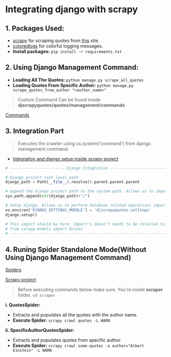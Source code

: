 # Integrating django with scrapy

## 1. Packages Used:

-   [scrapy](https://docs.scrapy.org/en/latest/) for scraping quotes from [this](https://quotes.toscrape.com/) site.
-   [coloredlogs](https://pypi.org/project/coloredlogs/) for colorful logging messages.
-   **Install packages:** `pip install -r requirements.txt`

## 2. Using Django Management Command:

-   **Loading All The Quotes:** `python manage.py scrape_all_quotes`
-   **Loading Quotes From Specific Author:** `python manage.py scrape_quotes_from_author "<author_name>"`

> Custom Command Can be found inside **djscrapyquotes/quotes/management/commands**

[Commands](https://github.com/sbhusal123/django-scrapy-integration/tree/main/djscrapyquotes/quotes/management/commands)

## 3. Integration Part

> Executes the crawler using os.system('command') from django management command.

-   [Integration and django setup inside scrapy project](https://github.com/sbhusal123/django-scrapy-integration/blob/main/djscrapyquotes/scraper/scraper/settings.py#L95)

```python
# ------------------------ Django Integration -----------------------------

# Django project root level path
django_path = Path(__file__).resolve().parent.parent.parent

# append the django project path to the system path. Allows us to import django stuffs
sys.path.append(str(django_path)+"/")

# Setup django. Allows us to perform database related operations importing models from dj project.
os.environ['DJANGO_SETTINGS_MODULE'] = 'djscrapyquotes.settings'
django.setup()

# This import should be here. Import's doesn't needs to be relative to django project directory from scrapy project folder
# from carapp.models import Quotes
# ----------------------------------------------------------------------
```

## 4. Runing Spider Standalone Mode(Without Using Django Management Command)

[Spiders](https://github.com/sbhusal123/django-scrapy-integration/tree/main/djscrapyquotes/scraper/scraper/spiders)

[Scrapy project](https://github.com/sbhusal123/django-scrapy-integration/tree/main/djscrapyquotes/scraper)

> Before executing commands below make sure. You're inside **scraper** folder. `cd scraper`

**i. QuotesSpider:**

-   Extracts and populates all the quotes with the author name.
-   **Execute Spider:** `scrapy crawl quotes -L WARN`

**ii. SpecificAuthorQuotesSpider:**

-   Extracts and populates quotes from specific author.
-   **Execute Spider:** `scrapy crawl some-quotes -a author="Albert Einstein" -L WARN`
